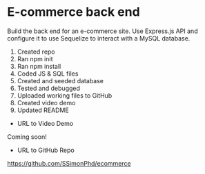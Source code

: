 # E-commerce back end

Build the back end for an e-commerce site. Use Express.js API and configure it to use Sequelize to interact with a MySQL database.

1. Created repo
1. Ran npm init
1. Ran npm install 
1. Coded JS & SQL files
1. Created and seeded database
1. Tested and debugged
1. Uploaded working files to GitHub
1. Created video demo
1. Updated README

- URL to Video Demo

Coming soon!

- URL to GitHub Repo

https://github.com/SSimonPhd/ecommerce